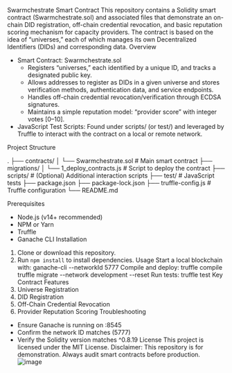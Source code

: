 Swarmchestrate Smart Contract
This repository contains a Solidity smart contract (Swarmchestrate.sol) and associated files that demonstrate an on-chain DID registration, off-chain credential revocation, and basic reputation scoring mechanism for capacity providers. The contract is based on the idea of “universes,” each of which manages its own Decentralized Identifiers (DIDs) and corresponding data.
Overview
- Smart Contract: Swarmchestrate.sol
  - Registers “universes,” each identified by a unique ID, and tracks a designated public key.
  - Allows addresses to register as DIDs in a given universe and stores verification methods, authentication data, and service endpoints.
  - Handles off-chain credential revocation/verification through ECDSA signatures.
  - Maintains a simple reputation model: “provider score” with integer votes [0–10].
- JavaScript Test Scripts: Found under scripts/ (or test/) and leveraged by Truffle to interact with the contract on a local or remote network.

Project Structure

.
├── contracts/
│   └── Swarmchestrate.sol        # Main smart contract
├── migrations/
│   └── 1_deploy_contracts.js     # Script to deploy the contract
├── scripts/                      # (Optional) Additional interaction scripts
├── test/                         # JavaScript tests
├── package.json
├── package-lock.json
├── truffle-config.js             # Truffle configuration
└── README.md

Prerequisites
- Node.js (v14+ recommended)
- NPM or Yarn
- Truffle
- Ganache CLI
Installation
1. Clone or download this repository.
2. Run `npm install` to install dependencies.
Usage
Start a local blockchain with: ganache-cli --networkId 5777
Compile and deploy:
truffle compile
truffle migrate --network development --reset
Run tests:
truffle test
Key Contract Features
1. Universe Registration
2. DID Registration
3. Off-Chain Credential Revocation
4. Provider Reputation Scoring
Troubleshooting
- Ensure Ganache is running on :8545
- Confirm the network ID matches (5777)
- Verify the Solidity version matches ^0.8.19
License
This project is licensed under the MIT License.
Disclaimer: This repository is for demonstration. Always audit smart contracts before production.
![image](https://github.com/user-attachments/assets/47a861da-774a-4d00-91ae-f9fe13adceae)
